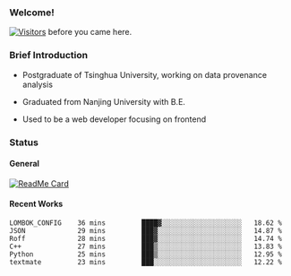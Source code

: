 ### Welcome!

[![Visitors](https://visitor-badge.laobi.icu/badge?page_id=HermitSun.HermitSun)]() before you came here.

### Brief Introduction

- Postgraduate of Tsinghua University, working on data provenance analysis

- Graduated from Nanjing University with B.E.

- Used to be a web developer focusing on frontend

### Status

#### General

[![ReadMe Card](https://github-readme-stats.hermitsun.vercel.app/api?username=HermitSun&count_private=true&show_icons=true)]()

#### Recent Works

<!--START_SECTION:waka-->

```text
LOMBOK_CONFIG    36 mins         ████▓░░░░░░░░░░░░░░░░░░░░   18.62 %
JSON             29 mins         ███▓░░░░░░░░░░░░░░░░░░░░░   14.87 %
Roff             28 mins         ███▓░░░░░░░░░░░░░░░░░░░░░   14.74 %
C++              27 mins         ███▒░░░░░░░░░░░░░░░░░░░░░   13.83 %
Python           25 mins         ███▒░░░░░░░░░░░░░░░░░░░░░   12.95 %
textmate         23 mins         ███░░░░░░░░░░░░░░░░░░░░░░   12.22 %
```

<!--END_SECTION:waka-->
